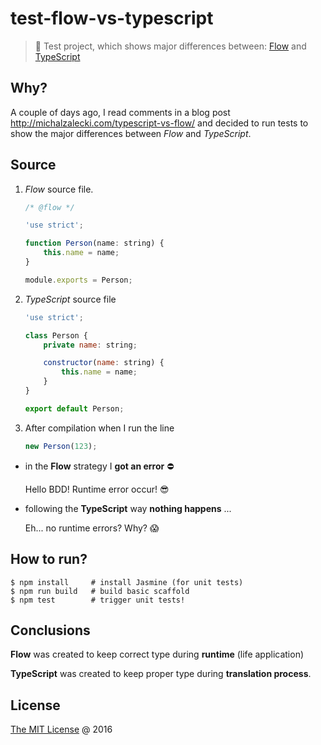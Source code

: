 # test-flow-vs-typescript

> :ledger: Test project, which shows major differences between: [Flow](https://flowtype.org/) and [TypeScript](https://www.typescriptlang.org/)

## Why?

A couple of days ago, I read comments in a blog post http://michalzalecki.com/typescript-vs-flow/
and decided to run tests to show the major differences between *Flow* and *TypeScript*.

## Source

1. *Flow* source file.
    
    ```javascript
    /* @flow */
    
    'use strict';
    
    function Person(name: string) {
        this.name = name;
    }
    
    module.exports = Person;
    ```
    
2. *TypeScript* source file
    
    ```javascript
    'use strict';
    
    class Person {
        private name: string;
    
        constructor(name: string) {
            this.name = name;
        }
    }
    
    export default Person;
    ```

3. After compilation when I run the line
    
    ```javascript
    new Person(123);
    ```

* in the **Flow** strategy I **got an error** &#x26D4; 

    Hello BDD! Runtime error occur! &#x1F60E;

* following the **TypeScript** way **nothing happens** ...

    Eh... no runtime errors? Why? &#x1F631; 

## How to run?

```
$ npm install     # install Jasmine (for unit tests)
$ npm run build   # build basic scaffold
$ npm test        # trigger unit tests!
```

## Conclusions

**Flow** was created to keep correct type during **runtime** (life application)

**TypeScript** was created to keep proper type during **translation process**.
    
## License

[The MIT License](http://piecioshka.mit-license.org) @ 2016
